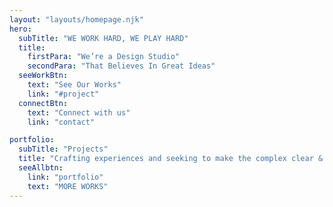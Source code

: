 ```yaml
---
layout: "layouts/homepage.njk"
hero:
  subTitle: "WE WORK HARD, WE PLAY HARD"
  title:
    firstPara: "We’re a Design Studio"
    secondPara: "That Believes In Great Ideas"
  seeWorkBtn:
    text: "See Our Works"
    link: "#project"
  connectBtn: 
    text: "Connect with us"
    link: "contact"

portfolio:
  subTitle: "Projects"
  title: "Crafting experiences and seeking to make the complex clear & beautiful."
  seeAllbtn:
    link: "portfolio"
    text: "MORE WORKS"
---
```

